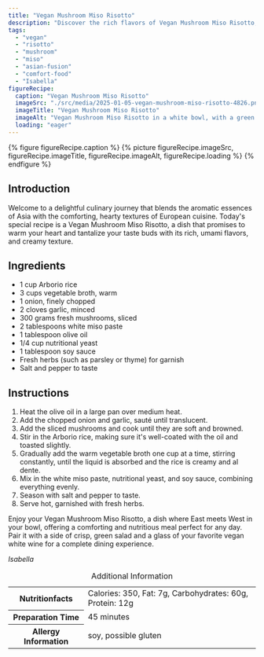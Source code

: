 ```yaml
---
title: "Vegan Mushroom Miso Risotto"
description: "Discover the rich flavors of Vegan Mushroom Miso Risotto, a perfect blend of umami mushrooms, creamy miso, and Arborio rice. Ideal for a comforting, nutritious meal."
tags:
  - "vegan"
  - "risotto"
  - "mushroom"
  - "miso"
  - "asian-fusion"
  - "comfort-food"
  - "Isabella"
figureRecipe: 
  caption: "Vegan Mushroom Miso Risotto"
  imageSrc: "./src/media/2025-01-05-vegan-mushroom-miso-risotto-4826.png"
  imageTitle: "Vegan Mushroom Miso Risotto"
  imageAlt: "Vegan Mushroom Miso Risotto in a white bowl, with a green salad, vegan white wine, in a serene, naturally lit dining setup."
  loading: "eager"
---
```


{% figure figureRecipe.caption %}
{% picture figureRecipe.imageSrc, figureRecipe.imageTitle, figureRecipe.imageAlt, figureRecipe.loading %}
{% endfigure %}

## Introduction

Welcome to a delightful culinary journey that blends the aromatic essences of Asia with the comforting, hearty textures of European cuisine. Today's special recipe is a Vegan Mushroom Miso Risotto, a dish that promises to warm your heart and tantalize your taste buds with its rich, umami flavors, and creamy texture.

## Ingredients

* 1 cup Arborio rice
* 3 cups vegetable broth, warm
* 1 onion, finely chopped
* 2 cloves garlic, minced
* 300 grams fresh mushrooms, sliced
* 2 tablespoons white miso paste
* 1 tablespoon olive oil
* 1/4 cup nutritional yeast
* 1 tablespoon soy sauce
* Fresh herbs (such as parsley or thyme) for garnish
* Salt and pepper to taste

## Instructions

1. Heat the olive oil in a large pan over medium heat.
2. Add the chopped onion and garlic, sauté until translucent.
3. Add the sliced mushrooms and cook until they are soft and browned.
4. Stir in the Arborio rice, making sure it's well-coated with the oil and toasted slightly.
5. Gradually add the warm vegetable broth one cup at a time, stirring constantly, until the liquid is absorbed and the rice is creamy and al dente.
6. Mix in the white miso paste, nutritional yeast, and soy sauce, combining everything evenly.
7. Season with salt and pepper to taste.
8. Serve hot, garnished with fresh herbs.

Enjoy your Vegan Mushroom Miso Risotto, a dish where East meets West in your bowl, offering a comforting and nutritious meal perfect for any day. Pair it with a side of crisp, green salad and a glass of your favorite vegan white wine for a complete dining experience.

*Isabella*

<table><caption class='sr-only'>Additional Information</caption><tr><th>Nutritionfacts</th><td>Calories: 350, Fat: 7g, Carbohydrates: 60g, Protein: 12g&nbsp;</td></tr><tr><th>Preparation Time</th><td>45 minutes&nbsp;</td></tr><tr><th>Allergy Information</th><td>soy, possible gluten&nbsp;</td></tr></table>

